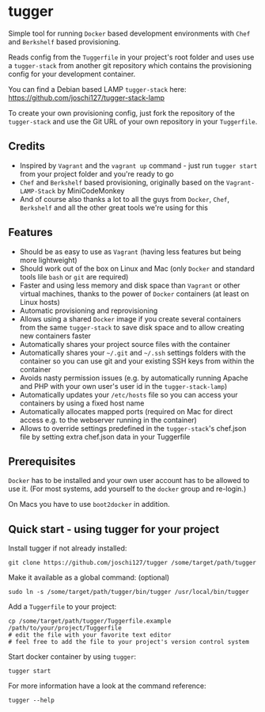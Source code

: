tugger
======

Simple tool for running `Docker` based development environments with `Chef` and `Berkshelf` based provisioning.

Reads config from the `Tuggerfile` in your project's root folder and uses use a `tugger-stack` from another git
repository which contains the provisioning config for your development container.

You can find a Debian based LAMP `tugger-stack` here: https://github.com/joschi127/tugger-stack-lamp

To create your own provisioning config, just fork the repository of the `tugger-stack` and use the Git URL of your
own repository in your `Tuggerfile`.

Credits
-------

* Inspired by `Vagrant` and the `vagrant up` command - just run `tugger start` from your project folder and you're
ready to go
* `Chef` and `Berkshelf` based provisioning, originally based on the `Vagrant-LAMP-Stack` by MiniCodeMonkey
* And of course also thanks a lot to all the guys from `Docker`, `Chef`, `Berkshelf` and all the other great tools
we're using for this

Features
--------

* Should be as easy to use as `Vagrant` (having less features but being more lightweight)
* Should work out of the box on Linux and Mac (only `Docker` and standard tools lile `bash` or `git` are required)
* Faster and using less memory and disk space than `Vagrant` or other virtual machines, thanks to the power of
`Docker` containers (at least on Linux hosts)
* Automatic provisioning and reprovisioning
* Allows using a shared `Docker` image if you create several containers from the same `tugger-stack` to save disk
space and to allow creating new containers faster
* Automatically shares your project source files with the container
* Automatically shares your `~/.git` and `~/.ssh` settings folders with the container so you can use git and your
existing SSH keys from within the container
* Avoids nasty permission issues (e.g. by automatically running Apache and PHP with your own user's user id in
the `tugger-stack-lamp`)
* Automatically updates your `/etc/hosts` file so you can access your containers by using a fixed host name
* Automatically allocates mapped ports (required on Mac for direct access e.g. to the webserver running in the
container)
* Allows to override settings predefined in the `tugger-stack`'s chef.json file by setting extra chef.json data
in your Tuggerfile

Prerequisites
-------------

`Docker` has to be installed and your own user account has to be allowed to use it. (For most systems, add yourself
to the `docker` group and re-login.)

On Macs you have to use `boot2docker` in addition.

Quick start - using tugger for your project
-------------------------------------------

Install tugger if not already installed:

    git clone https://github.com/joschi127/tugger /some/target/path/tugger

Make it available as a global command: (optional)

    sudo ln -s /some/target/path/tugger/bin/tugger /usr/local/bin/tugger

Add a `Tuggerfile` to your project:

    cp /some/target/path/tugger/Tuggerfile.example /path/to/your/project/Tuggerfile
    # edit the file with your favorite text editor
    # feel free to add the file to your project's version control system

Start docker container by using `tugger`:

    tugger start

For more information have a look at the command reference:

    tugger --help
